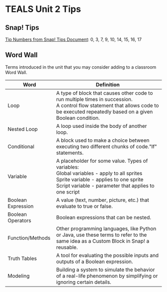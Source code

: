 # TEALS Unit 2 Tips

## Snap! Tips
[Tip Numbers from Snap! Tips Document][]: 0, 3, 7, 9, 10, 14, 15, 16, 17

## Word Wall
Terms introduced in the unit that you may consider adding to a classroom Word Wall.

| Word     | Definition                                 |
| ------------- | --------------------------------------------- |
| Loop     |  A type of block that causes other code to run multiple times in succession.<br> A control flow statement that allows code to be executed repeatedly based on a given Boolean condition.
| Nested Loop     | A loop used inside the body of another loop. |
| Conditional     | A block used to make a choice between executing two different chunks of code."If" statements.|
| Variable     | A placeholder for some value. Types of variables:<br>Global variables - apply to all sprites <br>Sprite variable - applies to one sprite <br>Script variable - parameter that applies to one script|
| Boolean Expression     | A value (text, number, picture, etc.) that evaluate to true or false. |
| Boolean Operators     | Boolean expressions that can be nested. |
| Function/Methods     | Other programming languages, like Python or Java, use these terms to refer to the same idea as a Custom Block in Snap! a reusable.|
| Truth Tables     | A tool for evaluating the possible inputs and outputs of a Boolean expression.|
| Modeling     |Building a system to simulate the behavior of a real-life phenomenon by simplifying or ignoring certain details. |

[Tip Numbers from Snap! Tips Document]: https://github.com/TEALSK12/introduction-to-computer-science/blob/master/Snap%20Tips.docx?raw=true
